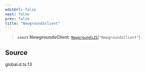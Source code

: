 ```yaml
---
editUrl: false
next: false
prev: false
title: "NewgroundsClient"
---
```


> **`const`** **NewgroundsClient**: [`NewgroundsJS`](/api/interfaces/newgroundsjs/)\[`"NewgroundsClient"`\]

## Source

global.d.ts:13
